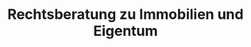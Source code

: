 ---
layout: topic
style_id: topic
title: Rechtsberatung zu Immobilien und Eigentum
description: Expertenberatung beim Erwerb von Immobilien. Beratung und Hilfe bei Streitfragen zu Ihrem Eigentum.
header_titel: Beratung zu Immobilien und Eigentum
header_image: /uploads/theme-immobilien1.jpg
erfolge: []
intro_titel:
intro_text_markdown: >-
  Unser Gründungspartner Rechtsanwalt Klevenhagen leitet das Dezernat für dieses anspruchsvolle und umfangreiche Rechtsgebiet. Durch seine langjährige Erfahrung und nachgewiesene Qualifikation als Fachanwalt für Bank- und Kapitalmarktrecht können wir Ihnen in diesem Rechtsgebiet eine ganzheitliche, integrale Beratung bieten. Er und sein Team sind besonnene und besonders erfahrene Berater und Prozessanwälte, die gemeinsam mit Ihnen Ihre individuellen Ziele definieren und durchsetzen.
intro_link_text: 
intro_link: 
abschnitte:
  - abschnitt_template: box_dunkel
    titel: Eigentum als Chance - mit anwaltlicher Expertise
    text_markdown: >-
      Das Immobilienrecht stellt einen traditionellen Arbeitsschwerpunkt der spezialisierten Rechtsanwälte unserer Kanzlei dar. Sowohl aus Sicht von Kapitalanlegern und Investoren als auch aus Sicht von Bauträgern und Initiatoren bestehen diverse Interessenlagen und es stellen sich dabei unterschiedlichste Rechtsfragen. 


      Unser spezialisiertes Rechtsanwaltsteam wird von dem langjährig erfahrenen und bundesweit bekannten Experten und Fachanwalt für Bank- und Kapitalmarktrecht Kim Oliver Klevenhagen geleitet. Dabei beraten er und sein Team von Rechtsanwälten sowohl in Fragen der Vertragsgestaltung, Konzeption und der Vermarktung von Immobilienkapitalanlagen als auch rund um das Recht der sogenannten „Schrottimmobilie". Auch die immer häufiger als Kapitalanlage angebotenen Pflegeimmobilien mit ihren besonderen rechtlichen Bedingungen und Herausforderungen sind ein Arbeitsgebiet für Rechtsanwalt Klevenhagen.  Er ist aber auch in der Rechtsberatung und  Begleitung zu Fragen der finanziellen Sanierung nach einem fehlgeschlagenen Immobilienengagement tätig.
    image: /uploads/mirror-facade-of-tall-building-1963557.jpg
    cta: true
  - abschnitt_template: weiss_bild_links
    titel: Die Immobilie in der Krise – Umgang mit Schrottimmobilien
    text_markdown: >-
      Rechtsanwalt und Fachanwalt für Bank- und Kapitalmarktrecht Klevenhagen ist seit vielen Jahren Experte für alle Fragen in Bezug auf die Rückabwicklung oder Sanierung von Schrottimmobilien. Denn: Erst nachdem die Eigentumswohnung erworben wurde und meist das erste bzw. zweite Jahr verstrichen ist, stellen die meisten Anleger fest, dass die ihnen gemachten Versprechungen leider überhaupt nicht eingetroffen sind. Die Finanzierung der fremdgenutzten und fremdfinanzierten Eigentumswohnung lässt sich nicht mehr aufbringen. An diesem Punkt kann jedem betroffenen Anleger nur dringendst empfohlen werden, anwaltlichen Rat zu suchen. Denn die Möglichkeit für Anleger, denen Schrottimmobilien verkauft wurden und die nun die Rückabwicklung suchen, hat sich stetig verbessert. Eine genaue rechtliche Analyse des Einzelfalls ist bei AdvoAdvice selbstverständlich. Denn nur so können wir gemeinsam mit Ihnen den besten Weg finden, Ihnen wirtschaftlich sinnvoll zu helfen. Nicht immer ist ein möglicherweise langjähriger Gerichtsprozess die richtige Lösung. Häufig gibt es außergerichtliche Lösungsmöglichkeiten, die schneller zum Ziel führen.
    image: 
    cta: false
  - abschnitt_template: box_hell
    titel: Die vermietete Immobilie – Mietrecht aus Sicht des Vermieters
    text_markdown: >- 
      Dr. Sven Tintemann und sein Team vertreten seit mehreren Jahren die Interessen von Immobilieneigentümern, die ihre Immobilien vermietet haben. Hierbei berät Dr. Tintemann in allen Bereichen des Mietrechts und hilft insbesondere dann, wenn Probleme mit dem Mietverhältnis durch Zahlungsausfälle oder durch Störungen in der Hausgemeinschaft gibt. Die Kanzlei AdvoAdvice vertritt innerhalb und auch außerhalb von Berlin mehrere Immobilieninvestoren und Eigentümer und regelt für diese mietrechtliche Angelegenheiten schnell und effektiv.      
    image: 
    cta: true
  - abschnitt_template: weiss_bild_links
    titel: Zweckentfremdungsverbot von Wohnraum
    text_markdown: >-
      Rechtsanwalt Martin Sommerfeld berat und vertritt Mandanten bei Fragen zum Zweckentfremdungsverbot von Wohnraum. Die Tätigkeit von Rechtsanwalt Sommerfeld umfasst dabei den Bereich der Vermietung von Wohnraum als Ferienwohnung, die Umwandlung von Wohnraum in gewerblich oder freiberuflich genutzte Flächen sowie umgekehrt die Umwandlung von gewerblichen Flächen in Wohnraum. Besondern in Berlin sind in den letzten Monaten zahlreiche Bußgelder wegen eines Verstoßes gegen das Zweckentfremdungsverbot verhängt worden. Hier legt die Kanzlei AdvoAdvice für Betroffene Einspruch gegen den Bußgeldbescheid ein und vertritt Ihre Interessen gegenüber Behörden und vor Gericht.
    image: 
    cta: false
redirect_from: 
  - '/themen/immobilienrecht'
  - '/themen/immobilienrecht/'
redirect_to: 
sitemap: true
---